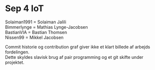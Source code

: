 # Sep 4 IoT


Solaiman1991 = Solaiman Jalili <br />
Bimmerlynge = Mathias Lynge-Jacobsen <br />
BastianVIA = Bastian Thomsen <br />
Nissen99 = Mikkel Jacobsen <br />


Commit historie og contribution graf giver ikke et klart billede af arbejds fordelingen. <br />
Dette skyldes slavisk brug af pair programming og et git skifte under projektet. 
